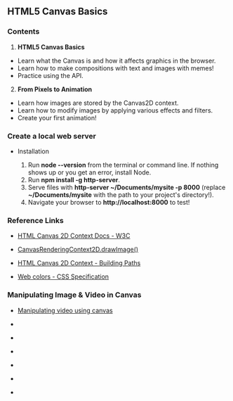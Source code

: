 ## HTML5 Canvas Basics

### Contents

1. **HTML5 Canvas Basics**

- Learn what the Canvas is and how it affects graphics in the browser.
- Learn how to make compositions with text and images with memes!
- Practice using the API.

2. **From Pixels to Animation**

- Learn how images are stored by the Canvas2D context.
- Learn how to modify images by applying various effects and filters.
- Create your first animation!


### Create a local web server
 
- Installation

  1. Run **node --version** from the terminal or command line. If nothing shows up or you get an error, install Node.
  2. Run **npm install -g http-server**.
  3. Serve files with **http-server ~/Documents/mysite -p 8000** (replace **~/Documents/mysite** with the path to your project's directory!).
  4. Navigate your browser to **http://localhost:8000** to test!


### Reference Links

- [HTML Canvas 2D Context Docs - W3C](https://www.w3.org/TR/2dcontext/)

- [CanvasRenderingContext2D.drawImage()](https://developer.mozilla.org/en-US/docs/Web/API/CanvasRenderingContext2D/drawImage)

- [HTML Canvas 2D Context - Building Paths](https://www.w3.org/TR/2dcontext/#building-paths)


- [Web colors - CSS Specification](https://en.wikipedia.org/wiki/Web_colors)


### Manipulating Image & Video in Canvas

- [Manipulating video using canvas](https://developer.mozilla.org/en-US/docs/Web/API/Canvas_API/Manipulating_video_using_canvas)

- []()

- []()

- []()

- []()

- []()

- []()
